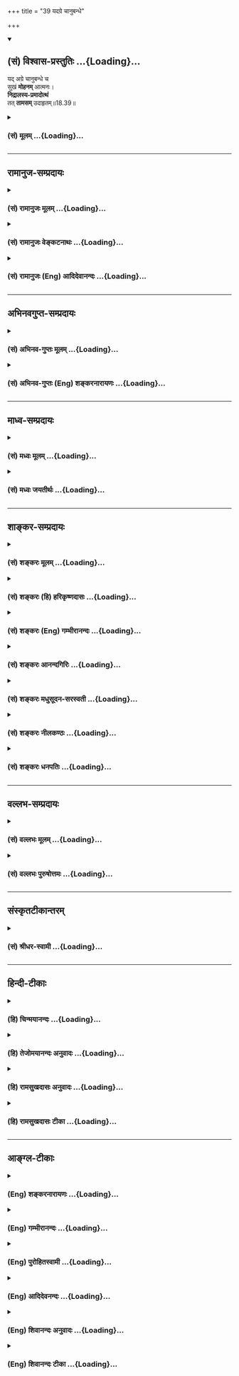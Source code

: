 +++
title = "39 यदग्रे चानुबन्धे"

+++
<div class="js_include" newlevelforh1="2" title="(सं) विश्वास-प्रस्तुतिः" unfilled url="/mahAbhAratam/shlokashaH/06-bhIShma-parva/03-bhagavad-gItA-parva/saMskRtam/vishvAsa-prastutiH/18_moxa-saMnyAsa-yogaH/39_yadagre_chAnuband.md">
<details open><summary><h2>(सं) विश्वास-प्रस्तुतिः ...{Loading}...</h2></summary>

यद् अग्रे चानुबन्धे च  
सुखं **मोहनम्** आत्मनः।  
**निद्रालस्य-प्रमादोत्थं**  
तत् **तामसम्** उदाहृतम्॥18.39॥
</details>
</div>
<div class="js_include collapsed" newlevelforh1="3" title="(सं) मूलम्" unfilled url="/mahAbhAratam/shlokashaH/06-bhIShma-parva/03-bhagavad-gItA-parva/saMskRtam/mUlam/18_moxa-saMnyAsa-yogaH/39_yadagre_chAnuband.md">
<details><summary><h3>(सं) मूलम् ...{Loading}...</h3></summary>

यदग्रे चानुबन्धे च सुखं मोहनमात्मनः।  
निद्रालस्यप्रमादोत्थं तत्तामसमुदाहृतम्।।18.39।।
</details>
</div>


_________________
## रामानुज-सम्प्रदायः
<div class="js_include collapsed" newlevelforh1="3" title="(सं) रामानुजः मूलम्" unfilled url="/mahAbhAratam/shlokashaH/06-bhIShma-parva/03-bhagavad-gItA-parva/saMskRtam/rAmAnujaH/mUlam/18_moxa-saMnyAsa-yogaH/39_yadagre_chAnuband.md">
<details><summary><h3>(सं) रामानुजः मूलम् ...{Loading}...</h3></summary>

।।18.39।।**यत् सुखम् अग्रे च अनुबन्धे च** अनुभववेलायां विपाके च **आत्मनो
मोहनं** मोहहेतुः भवति मोहः अत्र,यथावस्थितवस्त्वप्रकाशः अभिप्रेतः।
**निद्रालस्यप्रमादोत्थं** निद्रालस्यप्रमादजनितम् निद्रादयो हि
अनुभववेलायाम् अपि मोहहेतवः। निद्राया मोहहेतुत्वं स्पष्टम् आलस्यम्
इन्द्रियव्यापारमान्द्यम् इन्द्रियव्यापारमान्द्ये च ज्ञानमान्द्यं भवति एव
प्रमादः कृत्यानवधानरूप इति तत्त अपि ज्ञानमान्द्यं भवति ततः च तयोः अपि
मोहहेतुत्वम् **तत्** सुखं **तामसम् उदाहृतम्** अतो मुमुक्षुणा रजस्तमसी
अभिभूय सत्त्वम् एव उपादेयम् इति उक्तं भवति।

</details>
</div>
<div class="js_include collapsed" newlevelforh1="3" title="(सं) रामानुजः वेङ्कटनाथः" unfilled url="/mahAbhAratam/shlokashaH/06-bhIShma-parva/03-bhagavad-gItA-parva/saMskRtam/rAmAnujaH/venkaTanAthaH/18_moxa-saMnyAsa-yogaH/39_yadagre_chAnuband.md">
<details><summary><h3>(सं) रामानुजः वेङ्कटनाथः ...{Loading}...</h3></summary>

  
  
।।18.39।। अनुबध्यत इत्यनुबन्धो विपाकः; मोहनशब्दस्यात्र
भावार्थानन्वयात्करर्णार्थत्वमाह -- मोहहेतुरिति। निद्रादिजन्यसुखस्य
विपरीतज्ञानहेतुत्वाभावात्मोहोऽत्र यथावस्थितवस्त्वप्रकाश इत्युक्तम्।
राजससुखस्य विपाके मोहहेतुत्वं; तामससुखस्य तु तदानीमपीति
लोकसिद्धमित्यभिप्रायेणोक्तं विवृणोति -- निद्रादयो हीति। स्पष्टमिति -- न
युक्त्यागमसापेक्षमित्यर्थः। अलसस्य प्रवृत्त्यभावमात्रं दृश्यते; न
ज्ञानाभाव इत्यत्राऽऽह -- आलस्यमिन्द्रियव्यापारमान्द्यमिति। ततः किं
इत्यत्राऽऽह -- इन्द्रियेति। करणव्यापारतारतम्यानुगुणं हि कार्यतारतम्यम्।
ज्ञानस्य मान्द्यं चाल्पविषयत्वम्। तच्च विषयान्तरप्रकाशाभावगर्भमिति भावः।
प्रमादस्य स्वरूपेणैवापेक्षिताज्ञानरूपतामाहकृत्यानवधानरूप इति।
एवमालस्यप्रमादयोरज्ञानानुविद्धत्वं दर्शितं तद्धेतुत्वं तु कथमित्यत्राऽऽह
-- ततश्चेति। ज्ञानस्यापटुत्वं हि क्रमादत्यन्ताज्ञाने विश्राम्यतीति भावः।
निद्रायाः सुखहेतुत्वमायासविश्रमहेतुत्वादिभिः; विच्छेदकेषु रोषाच्च
लोकसिद्धम्; इन्द्रियव्यापारमान्द्यस्याप्यङ्गसङ्क्षोभादिनिवृत्तिद्वारा
अनवधानस्य तु बुद्धेरेकाग्रताकल्पनरूपप्रयासनिवृत्त्येति।
सुखाभासप्रसङ्गेनाकालनिद्रादिकं नोपादेयमित्युक्तं भवति। स्मरन्ति च --
यामद्वयं शयानस्तु ब्रह्मभूयाय कल्पते इत्यादि। आहुश्चायुर्वेदविदः --
अकालेऽतिप्रसङ्गाच्च न च निद्रा निषेविता। सुखायुषी
पराकुर्यात्कालरात्रिरिवापरा इति।
गुणकृतविभागप्रकरणतात्पर्यमनुष्ठानपर्यवसानरूपप्रयोजनेनोपसंहरति -- अत
इति।  
  

</details>
</div>
<div class="js_include collapsed" newlevelforh1="3" title="(सं) रामानुजः (Eng) आदिदेवानन्दः" unfilled url="/mahAbhAratam/shlokashaH/06-bhIShma-parva/03-bhagavad-gItA-parva/saMskRtam/rAmAnujaH/english/AdidevAnandaH/18_moxa-saMnyAsa-yogaH/39_yadagre_chAnuband.md">
<details><summary><h3>(सं) रामानुजः (Eng) आदिदेवानन्दः ...{Loading}...</h3></summary>

18.39 Pleasure of the Tamasika type causes delusion to the self at the beginning and the end of enjoyment. Here 'delusion' means the absence of knowledge about things as they are. Pleasure springing from sleep, sloth and error are the cause of it. Even at the time of experience, sleep etc., are the cause of delusion. It is clear how sleep causes delusion.
'Sloth' is indolence in sensory operations. When sensory activities are slow, dimness of knowledge results. 'Error' is heedlessness regarding what ought to be done. From this also occurs the dimness of knowledge.
Thus, these two also cause delusion. Such pleasure is declared to be Tamasika. Therefore what is meant is this: subduing Rajas and Tamas, the Sattva alone should be allowed to develop by the aspirant for relase.

</details>
</div>


_________________
## अभिनवगुप्त-सम्प्रदायः
<div class="js_include collapsed" newlevelforh1="3" title="(सं) अभिनव-गुप्तः मूलम्" unfilled url="/mahAbhAratam/shlokashaH/06-bhIShma-parva/03-bhagavad-gItA-parva/saMskRtam/abhinava-guptaH/mUlam/18_moxa-saMnyAsa-yogaH/39_yadagre_chAnuband.md">
<details><summary><h3>(सं) अभिनव-गुप्तः मूलम् ...{Loading}...</h3></summary>

।।18.36 -- 18.39।। सुखमित्यादि तामसमुदाहृतमित्यन्तम्। तदात्वे;
अभ्यासकाले। विषमिव; जन्मशताभ्यस्तविषयसङ्गस्य दुष्परिहारत्वात्। उक्तं च
श्रुतौ -- क्षुरस्य धारा विषमा दुरत्यया इत्यादि। आत्मप्रसादात्
बुद्धिप्रसादो जायते; अन्यस्यापेक्ष्यमाणस्याभावात्। विषयेन्द्रियाणां
परस्परसंयोगज़ं,+++(S; -- संप्रयोगजम् )+++ सुखम्; चक्षुष इव रूपसंबन्धात्।
निद्रातः आलस्येन प्रमादेन +++(S; ; N आलस्येन शठतया प्रमादेन )+++ पूर्वं
व्याख्यातेन यत् सुखं तत्तामसम्।

</details>
</div>
<div class="js_include collapsed" newlevelforh1="3" title="(सं) अभिनव-गुप्तः (Eng) शङ्करनारायणः" unfilled url="/mahAbhAratam/shlokashaH/06-bhIShma-parva/03-bhagavad-gItA-parva/saMskRtam/abhinava-guptaH/english/shankaranArAyaNaH/18_moxa-saMnyAsa-yogaH/39_yadagre_chAnuband.md">
<details><summary><h3>(सं) अभिनव-गुप्तः (Eng) शङ्करनारायणः ...{Loading}...</h3></summary>

18.36-39 Sukham etc. upto udahrtam. At its time : at the time of its
practice (use). Like poison (1st) : Because it is extremely difficult to
give up the attachment for sense-objects cultivated during hundreds of
\[previous\] life-periods. That has been said in the revealed literature
as : '\[The path of sprituality\] is the edge of a razor, painful and
difficult to cross over etc.' The serenity of intellect (or mind)
results from serenity in the Self, as there exists nothing else to be
aspired for. The \[Rajasic\] happiness springs from the mutual contact
between the sense-objects and senses, just as in the case of the eye due
to its contact with colur. That happiness which is due to sleep,
indolence and heedlessness, explained earlier, is of the Tamas (Strand).

</details>
</div>


_________________
## माध्व-सम्प्रदायः
<div class="js_include collapsed" newlevelforh1="3" title="(सं) मध्वः मूलम्" unfilled url="/mahAbhAratam/shlokashaH/06-bhIShma-parva/03-bhagavad-gItA-parva/saMskRtam/madhvaH/mUlam/18_moxa-saMnyAsa-yogaH/39_yadagre_chAnuband.md">
<details><summary><h3>(सं) मध्वः मूलम् ...{Loading}...</h3></summary>

।।18.39।। Sri Madhvacharya did not comment on this sloka.,

</details>
</div>
<div class="js_include collapsed" newlevelforh1="3" title="(सं) मध्वः जयतीर्थः" unfilled url="/mahAbhAratam/shlokashaH/06-bhIShma-parva/03-bhagavad-gItA-parva/saMskRtam/madhvaH/jayatIrthaH/18_moxa-saMnyAsa-yogaH/39_yadagre_chAnuband.md">
<details><summary><h3>(सं) मध्वः जयतीर्थः ...{Loading}...</h3></summary>

।।18.39।। Sri Jayatirtha did not comment on this sloka.  
  

</details>
</div>


_________________
## शाङ्कर-सम्प्रदायः
<div class="js_include collapsed" newlevelforh1="3" title="(सं) शङ्करः मूलम्" unfilled url="/mahAbhAratam/shlokashaH/06-bhIShma-parva/03-bhagavad-gItA-parva/saMskRtam/shankaraH/mUlam/18_moxa-saMnyAsa-yogaH/39_yadagre_chAnuband.md">
<details><summary><h3>(सं) शङ्करः मूलम् ...{Loading}...</h3></summary>

।।18.39।। --,**यत् अग्रे च अनुबन्धे च** अवसानोत्तरकाले च **सुखं मोहनं**
मोहकरम् **आत्मनः निद्रालस्यप्रमादोत्थं** निद्रा च आलस्यं च प्रमादश्च
तेभ्यः समुत्तिष्ठतीति निद्रालस्यप्रमादोत्थम्; **तत् तामसम्
उदाहृतम्**।। अथ इदानीं प्रकरणोपसंहारार्थः श्लोकः आरभ्यते --,

</details>
</div>
<div class="js_include collapsed" newlevelforh1="3" title="(सं) शङ्करः (हि) हरिकृष्णदासः" unfilled url="/mahAbhAratam/shlokashaH/06-bhIShma-parva/03-bhagavad-gItA-parva/saMskRtam/shankaraH/hindI/harikRShNadAsaH/18_moxa-saMnyAsa-yogaH/39_yadagre_chAnuband.md">
<details><summary><h3>(सं) शङ्करः (हि) हरिकृष्णदासः ...{Loading}...</h3></summary>

।।18.39।। जो सुख आरम्भमें और परिणाममें भी अर्थात् उपभोगके पीछे भी;
आत्माको मोहित करनेवाला होता है तथा निद्रा; आलस्य और प्रमादसे उत्पन्न हुआ
है; अर्थात् जो निद्रा; आलस्य और प्रमाद इन तीनोंसे उत्पन्न होता है; वह
सुख तामस कहा गया है।

</details>
</div>
<div class="js_include collapsed" newlevelforh1="3" title="(सं) शङ्करः (Eng) गम्भीरानन्दः" unfilled url="/mahAbhAratam/shlokashaH/06-bhIShma-parva/03-bhagavad-gItA-parva/saMskRtam/shankaraH/english/gambhIrAnandaH/18_moxa-saMnyAsa-yogaH/39_yadagre_chAnuband.md">
<details><summary><h3>(सं) शङ्करः (Eng) गम्भीरानन्दः ...{Loading}...</h3></summary>

18.39 That joy is udahrtam, said to be; tamasam, born of tamas; yat,
which; both agre, in the beginning; ca, and; anubandhe, in the seel,
after the end (of enjoyment); is mohanam, delusive; atmanah, to oneself;
and nidra-alasya-pramada-uttham, arises from sleep, laziness and
inadvertence. Therefore, now is begun a verse in order to conclude this
section \[The section showing that all things in the whole of creation
are under the influence of the three gunas.\].

</details>
</div>
<div class="js_include collapsed" newlevelforh1="3" title="(सं) शङ्करः आनन्दगिरिः" unfilled url="/mahAbhAratam/shlokashaH/06-bhIShma-parva/03-bhagavad-gItA-parva/saMskRtam/shankaraH/AnandagiriH/18_moxa-saMnyAsa-yogaH/39_yadagre_chAnuband.md">
<details><summary><h3>(सं) शङ्करः आनन्दगिरिः ...{Loading}...</h3></summary>

।।18.39।। तामसं सुखं त्यागार्थमेवोदाहरति -- **यदग्रे चेति।**
अनुबन्धशब्दार्थमाह -- **अवसानेति।** मोहनं मोहकरम्। तदुत्पत्तिहेतुमाह --
**निद्रेति।**

</details>
</div>
<div class="js_include collapsed" newlevelforh1="3" title="(सं) शङ्करः मधुसूदन-सरस्वती" unfilled url="/mahAbhAratam/shlokashaH/06-bhIShma-parva/03-bhagavad-gItA-parva/saMskRtam/shankaraH/madhusUdana-sarasvatI/18_moxa-saMnyAsa-yogaH/39_yadagre_chAnuband.md">
<details><summary><h3>(सं) शङ्करः मधुसूदन-सरस्वती ...{Loading}...</h3></summary>

।।18.39।। यदग्रे चेति। अग्रे प्रथमारम्भे चानुबन्धे परिणामे च
यत्सुखमात्मनो मोहकरं निद्रालस्ये प्रसिद्धे; प्रमादः
कर्तव्यार्थावधानमन्तरेण मनोराज्यमात्रं तेभ्य एवोत्तिष्ठति नतु
सात्त्विकमिव बुद्धिप्रसादजं न वा राजसमिव विषयेन्द्रियसंयोगजं
तन्निद्रालस्यप्रमादोत्थं तामसं सुखमुदाहृतम्।

</details>
</div>
<div class="js_include collapsed" newlevelforh1="3" title="(सं) शङ्करः नीलकण्ठः" unfilled url="/mahAbhAratam/shlokashaH/06-bhIShma-parva/03-bhagavad-gItA-parva/saMskRtam/shankaraH/nIlakaNThaH/18_moxa-saMnyAsa-yogaH/39_yadagre_chAnuband.md">
<details><summary><h3>(सं) शङ्करः नीलकण्ठः ...{Loading}...</h3></summary>

।।18.39।। अग्रे आरम्भे अनुबन्धे परिणामे। मोहनं मोहकरम्। आत्मनो बुद्धेः।
यतो निद्रादिजम्।

</details>
</div>
<div class="js_include collapsed" newlevelforh1="3" title="(सं) शङ्करः धनपतिः" unfilled url="/mahAbhAratam/shlokashaH/06-bhIShma-parva/03-bhagavad-gItA-parva/saMskRtam/shankaraH/dhanapatiH/18_moxa-saMnyAsa-yogaH/39_yadagre_chAnuband.md">
<details><summary><h3>(सं) शङ्करः धनपतिः ...{Loading}...</h3></summary>

।।18.39।। राजसं सुखमुक्त्वा तामसं तदुदाहरति। यत्सुखमग्रे च प्रथमे
क्षणेऽनुबन्धे चावसानोत्तरकाले। चाभ्यां प्रथमक्षणादुत्तरावस्थासु
अनुबन्धात्पूर्वावस्थासु चात्मनो मोहकरं निद्रालस्यप्रमादेभ्यः
समुत्तिष्ठतीति निद्रालस्यप्रमादोत्थं तत्सुखं हेयं तामसमुदाहृतम्।

</details>
</div>


_________________
## वल्लभ-सम्प्रदायः
<div class="js_include collapsed" newlevelforh1="3" title="(सं) वल्लभः मूलम्" unfilled url="/mahAbhAratam/shlokashaH/06-bhIShma-parva/03-bhagavad-gItA-parva/saMskRtam/vallabhaH/mUlam/18_moxa-saMnyAsa-yogaH/39_yadagre_chAnuband.md">
<details><summary><h3>(सं) वल्लभः मूलम् ...{Loading}...</h3></summary>

।।18.39।। यदग्रे चानुबन्धेऽनुभवान्तकाले आत्मनो मोहनं तत्तामसं; अतो
मुमुक्षुणा सर्वथा रजस्तमसी अभिभूय सत्त्वमेवोपादेयमिति तत्त्वम्।

</details>
</div>
<div class="js_include collapsed" newlevelforh1="3" title="(सं) वल्लभः पुरुषोत्तमः" unfilled url="/mahAbhAratam/shlokashaH/06-bhIShma-parva/03-bhagavad-gItA-parva/saMskRtam/vallabhaH/puruShottamaH/18_moxa-saMnyAsa-yogaH/39_yadagre_chAnuband.md">
<details><summary><h3>(सं) वल्लभः पुरुषोत्तमः ...{Loading}...</h3></summary>

  
  
।।18.39।। तामसमाह -- यदग्रे इति। यत् अग्रे प्रथमं च पुनः अनुबन्धे पश्चात्
परिणामदशायां च निद्रालस्यप्रमादोत्थं निद्रा इन्द्रियापटुत्वेन
सुखदुःखाभावात्मकानन्ददशात्मिका; आलस्यं क्रियाकरणेन शैथिल्येन स्थितिः;
सुखाभिमानः प्रमादः कर्त्तव्यपूजाध्ययनकर्मानवधाने
तूष्णींस्थितिरूपाज्ञानस्यानन्दभ्रमः; एतेभ्य उत्थितम्; आत्मनो जीवस्य
मोहनं मोहकारकं भगवद्विस्मरणकारकं सुखं तामसं निष्फलं समुदाहृतं
सम्यक्प्रकारेण उदाहृतम् ज्ञानिभिरिति शेषः।  
  

</details>
</div>


_________________
## संस्कृतटीकान्तरम्
<div class="js_include collapsed" newlevelforh1="3" title="(सं) श्रीधर-स्वामी" unfilled url="/mahAbhAratam/shlokashaH/06-bhIShma-parva/03-bhagavad-gItA-parva/saMskRtam/shrIdhara-svAmI/18_moxa-saMnyAsa-yogaH/39_yadagre_chAnuband.md">
<details><summary><h3>(सं) श्रीधर-स्वामी ...{Loading}...</h3></summary>

।।18.39।। तामसं सुखमाह **-- यदिति।** अग्रे प्रथमक्षणेऽनुबन्धे च पश्चादपि
यत्सुखमात्मनो मोहकरम्। तदेवाह। निद्रा चालस्यं च प्रमादश्च
कर्तव्यार्थावधानराहित्येन मनोराज्यमेतेभ्य उत्तिष्ठति यत्सुखं
तत्तामसमुदाहृतम्।

</details>
</div>


_________________
## हिन्दी-टीकाः
<div class="js_include collapsed" newlevelforh1="3" title="(हि) चिन्मयानन्दः" unfilled url="/mahAbhAratam/shlokashaH/06-bhIShma-parva/03-bhagavad-gItA-parva/hindI/chinmayAnandaH/18_moxa-saMnyAsa-yogaH/39_yadagre_chAnuband.md">
<details><summary><h3>(हि) चिन्मयानन्दः ...{Loading}...</h3></summary>

।।18.39।। जो सुख मनुष्य को मोहित करने वाला होता है और जो उसकी संस्कृति
को विकृति में परिवर्तित कर देता है वह तामस सुख माना गया है। मोह का अर्थ
है आत्मा और अनात्मा के भेद का अभाव। तामस सुख के स्रोत हैं; निद्रा; आलस्य
और प्रमाद। निद्रा का अर्थ सर्वविदित निद्रावस्था तो है ही; किन्तु वेदान्त
दर्शन के अनुसार स्वस्वरूप के अज्ञान की अवस्था भी निद्रा कहलाती है। इस
आत्म अज्ञान के कारण ही मनुष्य विषय भोगों में सुख की खोज करता है और उसमें
ही आसक्त हो जाता है। आलस्य क्रियाशीलता रजोगुण का धर्म है और उसके विपरीत
आलस्य तमोगुण का धर्म है। तामसी पुरुष की कर्म को टालने की प्रवृत्ति होती
है और इस प्रकार आलस्य में ही वह अपने समय को व्यतीत कर देता है। यही उसका
सुख है। ऐसा पुरुष विचार करने में भी आलसी होता है। इसलिए वह जीवन में
यथार्थ निर्णय नहीं ले पाता। प्रमाद यह सत्त्वगुण के लक्षण सजगता और विवेक
के सर्वथा विपरीत लक्षण है। प्रमादशील मनुष्य अपने हृदय के उच्च गुणों के
आह्वान की अवहेलना और उपेक्षा करके निम्न स्तर के भोगों में रमता है। फलत
वह दिन प्रतिदिन पशु के स्तर तक गिरता जाता है। निद्रा; आलस्य और प्रमाद से
प्राप्त होने वाला सुख प्रारम्भ और अन्त में मनुष्य को मोहित करने वाला
होता है और ऐसा सुख तामस माना गया है। प्रस्तुत प्रकरण का उपसंहार करते हुए
भगवान श्रीकृष्ण कहते हैं

</details>
</div>
<div class="js_include collapsed" newlevelforh1="3" title="(हि) तेजोमयानन्दः अनुवादः" unfilled url="/mahAbhAratam/shlokashaH/06-bhIShma-parva/03-bhagavad-gItA-parva/hindI/tejomayAnandaH/anuvAdaH/18_moxa-saMnyAsa-yogaH/39_yadagre_chAnuband.md">
<details><summary><h3>(हि) तेजोमयानन्दः अनुवादः ...{Loading}...</h3></summary>

।।18.39।। जो सुख प्रारम्भ में और परिणाम (अनुबन्ध) में भी आत्मा (मनुष्य)
को मोहित करने वाला होता है, वह निद्रा, आलस्य और प्रमाद से उत्पन्न सुख
तामस कहा जाता है।।

</details>
</div>
<div class="js_include collapsed" newlevelforh1="3" title="(हि) रामसुखदासः अनुवादः" unfilled url="/mahAbhAratam/shlokashaH/06-bhIShma-parva/03-bhagavad-gItA-parva/hindI/rAmasukhadAsaH/anuvAdaH/18_moxa-saMnyAsa-yogaH/39_yadagre_chAnuband.md">
<details><summary><h3>(हि) रामसुखदासः अनुवादः ...{Loading}...</h3></summary>

।।18.39।। निद्रा, आलस्य और प्रमादसे उत्पन्न होनेवाला जो सुख आरम्भमें और
परिणाममें अपनेको मोहित करनेवाला है, वह सुख तामस कहा गया है।

</details>
</div>
<div class="js_include collapsed" newlevelforh1="3" title="(हि) रामसुखदासः टीका" unfilled url="/mahAbhAratam/shlokashaH/06-bhIShma-parva/03-bhagavad-gItA-parva/hindI/rAmasukhadAsaH/TIkA/18_moxa-saMnyAsa-yogaH/39_yadagre_chAnuband.md">
<details><summary><h3>(हि) रामसुखदासः टीका ...{Loading}...</h3></summary>

।।18.39।।***व्याख्या --***  **निद्रालस्यप्रमादोत्थम् --** जब राग
अत्यधिक बढ़ जाता है; तब वह तमोगुणका रूप धारण कर लेता है। इसीको मोह कहते
हैं। इस मोह(मूढता)के कारण मनुष्यको अधिक सोना अच्छा लगता है। अधिक
सोनेवाले मनुष्यको गाढ़ नींद नहीं आती। गाढ़ नींद न आनेसे तन्द्रा ज्यादा
आती है और स्वप्न भी ज्यादा आते हैं। तन्द्रा और स्वप्नमें तामस मनुष्यका
बहुत समय बरबाद हो जाता है। परन्तु तामस मनुष्यको इसीसे ही सुख मिलता है;
इसलिये इस सुखको निद्रासे उत्पन्न बताया है। जब तमोगुण अधिक बढ़ जाता है; तब
मनुष्यकी वृत्तियाँ भारी हो जाती हैं। फिर वह आलस्यमें समय बरबाद कर देता
है। आवश्यक काम सामने आनेपर वह कह देता है कि फिर कर लेंगे; अभी तो आराम कर
रहे हैं। इस प्रकार आलस्यअवस्थामें उसको सुख मालूम देता है। परन्तु निकम्मा
रहनेके कारण उसकी इन्द्रियों और अन्तःकरणमें शिथिलता आ जाती है; मनमें
संसारका फालतू चिन्तन होता रहता है और मनमें अशान्ति; शोक; विषाद; चिन्ता;
दुःख होते रहते हैं।  
  
जब इससे भी अधिक तमोगुण बढ़ जाता है; तब मनुष्य प्रमाद करने लग जाता है। वह
प्रमाद दो तरहका होता है -- अक्रिय प्रमाद और सक्रिय प्रमाद। घर; परिवार;
शरीर आदिके आवश्यक कामोंको न करना और निठल्ले बैठे रहना अक्रिय प्रमाद
**(टिप्पणी प₀ 922)** है। व्यर्थ क्रियाएँ (देखना; सुनना; सोचना आदि) करना
बीड़ी; सिगरेट; शराब; भाँग; तम्बाकू; खेलतमाशा आदि दुर्व्यसनोंमें लगना और
चोरी; डकैती; झूठ; कपट; बेईमानी; व्यभिचार; अभक्ष्यभक्षण आदि दुराचारोंमें
लगना सक्रिय प्रमाद है। प्रमादके कारण तामस पुरुषोंको निरर्थक समय बरबाद
करनेमें तथा झूठ; कपट; बेईमानी आदि करनेमें सुख मिलता है। जैसे कामधंधा
करनेवाले पैसे (मजदूरी या वेतन) तो पूरे ले लेते हैं; पर काम पूरा और ठीक
ढंगसे नहीं करते। चिकित्सकलोग रोगियोंका ठीक ढंगसे इलाज नहीं करते; जिससे
रोगीलोग बारबार आते रहें और पैसे देते रहें। दूध बेचनेवाले पैंसोंके लोभमें
दूधमें पानी मिलाकर बेचते हैं। पैसे अधिक देनेपर भी वे पानी मिलाना नहीं
छोड़ते। ऐसे पापरूप प्रमादसे उनको घोर नरकोंकी प्राप्ति होती है। जब तमोगुणी
प्रमादवृत्ति आती है; तब वह सत्त्वगुणके विवेकज्ञानको ढक देती है और जब
तमोगुणी निद्राआलस्यवृत्ति आती है; तब वह सत्त्वगुणके प्रकाशको ढक देती है।
विवेकज्ञानके ढकनेपर प्रमाद होता है तथा प्रकाशके ढकनेपर आलस्य और निद्रा
आती है। तामस पुरुषको निद्रा; आलस्य और प्रमाद -- तीनोंसे सुख मिलता है;
इसलिये तामस सुखको इन तीनोंसे उत्पन्न बताया गया है।  
  
**विशेष बात**  
  
निद्रा दो प्रकारकी होती है -- युक्तनिद्रा और अतिनिद्रा। ,(1)
**युक्तनिद्रा --** निद्रामें एक विश्राम मिलता है। विश्रामसे शरीर; मन;
बुद्धि; अन्तःकरणमें नीरोगता; स्फूर्ति; स्वच्छता; निर्मलता और ताजगी आती
है। ताजगी आनेसे साधनभजन करनेमें और सांसारिक काम करनेमें भी शक्ति मिलती
है और उत्साह रहता है। इसलिये युक्तनिद्रा दोषी नहीं है; प्रत्युत सबके
लिये आवश्यक है। भगवान्ने भी युक्तनिद्राको आवश्यक बताया है --
**युक्तस्वप्नावबोधस्य योगो भवति दुःखहा** (गीता 6। 17)। ताजगीमात्रके लिये
निद्रा साधकके लिये आवश्यक है। जिस साधकके रागपूर्वक सांसारिक संकल्प नहीं
होते; उसको नींद बहुत जल्दी आ जाती है और जो ज्यादा संकल्पशील है; उसको
नींद जल्दी नहीं आती। इससे यह सिद्ध हुआ कि संसारका जो सम्बन्ध है; वह
निद्राका सुख भी नहीं लेने देता। निद्रा आवश्यक क्यों है कारण कि निद्रामें
जो स्थिर तत्त्व है; वह साधकको साधनमें प्रवृत्त करनेमें और सांसारिक कार्य
करनेमें बल देता है; इसलिये निद्रा आवश्यक है। यद्यपि नींद तामसी है; तथापि
नींदका जो बेहोशीपना है; वह त्याज्य है और जो विश्रामपना है; वह ग्राह्य
है। परन्तु हरेक आदमी बेहोशीके बिना विश्रामपना ग्रहण नहीं कर सकता अतः
उनके लिये नींदका बेहोशीभाग भी ग्राह्य है। हाँ; जो साधना करके ऊँचे उठ गये
हैं; उनको नींदके बेहोशीभागके बिना भी जाग्रत्सुषुप्तिमें विश्राम मिल जाता
है। कारण कि जाग्रत्अवस्थामें संसारके चिन्तनका सर्वथा त्याग होकर
परमात्मतत्त्वमें स्थिति हो जाती है तो महान् विश्राम; सुख मिलता है इस
स्थितिसे भी असङ्ग होनेपर वास्तविक तत्त्वकी प्राप्ति हो जाती है। जो साधक
हैं; उनको विश्रामके लिये नहीं सोना चाहिये। उनका तो यही भाव होना चाहिये
कि पहले कामधंधा करते हुए भगवान्का भजन करते थे; अब लेटेलेटे भजन करना
है।  
  
(2) **अतिनिद्रा --** समयपर सोना और समयपर जागना युक्तनिद्रा है और अधिक
सोना अतिनिद्रा है। अतिनिद्राके आदि और अन्तमें शरीरमें आलस्य भरा रहता है।
शरीरमें भारीपन रहता है। अधिक नींद लेनेका स्वभाव होनेसे हरेक कार्यमें
नींद आती रहती है।  
  
चौदहवें अध्यायके आठवें श्लोकमें भगवान्ने पहले प्रमादको; दूसरे नम्बरमें
आलस्यको और तीसरे नम्बरमें निद्राको रखा है --
**प्रमादालस्यनिद्राभिस्तन्निबध्नाति भारत।** परन्तु यहाँ पहले निद्राको;
दूसरे नम्बरमें आलस्यको और तीसरे नम्बरमें प्रमादको रखा है --
**निद्रालस्यप्रमादोत्थम्।** इस व्यतिक्रमका कारण यह है कि वहाँ इन तीनोंके
द्वारा मनुष्यको बाँधनेका प्रसङ्ग है और यहाँ मनुष्यका पतन करनेका प्रसङ्ग
है। बाँधनेके विषयमें प्रमाद सबसे अधिक बन्धनकारक है अतः इसको सबसे पहले
रखा है। कारण कि प्रमाद निषिद्ध आचरणोंमें प्रवृत्त करता है; जिससे अधोगति
होती है। आलस्य केवल अच्छी प्रवृत्तिको रोकनेवाला होनेसे इसको दो नम्बरमें
रखा है। निद्रा आवश्यक होनेसे बन्धनकारक नहीं है; प्रत्युत अतिनिद्रा ही
बन्धनकारक है अतः इसको तीसरे नम्बरमें रखा है। यहाँ उससे उलटा क्रम रखनेका
अभिप्राय है कि सबके लिये आवश्यक होनेसे निद्रा इतना पतन करनेवाली नहीं है।
निद्रासे अधिक आलस्य पतन करता है और आलस्यसे भी अधिक प्रमाद पतन करता है।
कारण कि मनुष्य ज्यादा नींद लेगा तो वृक्ष आदि मूढ़ योनियोंकी प्राप्ति
होगी परन्तु आलस्य और प्रमाद करेगा तो कर्तव्यच्युत होकर दुराचार करनेसे
नरकमें जाना पड़ेगा **(टिप्पणी प₀ 923.1)**।**यदग्रे चानुबन्धे च सुखं
मोहनमात्मनः --** निद्रा; आलस्य और प्रमादसे उत्पन्न हुआ सुख आरम्भमें और
परिणाममें अपनेको मोहित करनेवाला है। इस सुखमें न तो आरम्भमें विवेक रहता
है और न परिणाममें विवेक रहता है अर्थात् यह सुख विवेकको जाग्रत् नहीं होने
देता। पशुपक्षी; कीटपतंग आदिमें भी विवेकशक्ति जाग्रत् न रहनेसे वे
क्रियाके आरम्भ और परिणामको सोच नहीं पाते। ऐसे ही जिस सुखके कारण मनुष्य
यह सोच ही नहीं सकता कि इस निद्रा आदिसे उत्पन्न हुए सुखका परिणाम हमारे
लिये क्या होगा उससे क्या लाभ होगा क्या हानि होगी क्या हित होगा क्या अहित
होगा उस सुखको तामस कहा गया है -- ,तत्तामसमुदाहृतम्।  
  
**विशेष बात**  
  
(1) प्रकृति और पुरुष -- दोनों अनादि हैं; और ये दो हैं इस प्रकार इनकी
पृथक्ताका विवेक भी अनादि है। यह विवेक पुरुषमें ही रहता है; प्रकृतिमें
नहीं। जब यह पुरुष इस विवेकका अनादर करके अविवेकके कारण प्रकृतिके साथ
सम्बन्ध जोड़ लेता है; तब इस सम्बन्धके कारण पुरुषमें राग पैदा हो जाता है
**(टिप्पणी प₀ 923.2)**। जब राग बहुत सूक्ष्म रहता है; तब विवेक प्रबल रहता
है। जब राग बढ़ जाता है; तब विवेक दब जाता है; मिटता नहीं। पर विवेक ठीक
तरहसे जाग्रत् हो जाय तो फिर राग टिकता नहीं अर्थात् रागका अभाव हो जाता है
और उस समय पुरुष मुक्त कहलाता है। उस रागके कारण मनुष्यकी प्रकृतिजन्य
सुखमें आसक्ति हो जाती है। उस आसक्तिके रहते हुए जब मनुष्य किसी कारणवश
सात्त्विक सुखको प्राप्त करना चाहता है; तब राजस और तामस सुखका त्याग
करनेमें उसे कठिनता मालूम देती है -- **यत्तदग्रे विषमिव।** परन्तु जब राग
मिट जाता है; तब वह सुख अमृतकी तरह हो जाता है --
**परिणामेऽमृतोऽपमम्**। रागके कारण ही रजोगुणी सुख आरम्भमें अमृतकी तरह
दीखता है। पर वह सुख परिणाममें प्राणीके लिये जहरकी तरह अनिष्टकारक अर्थात्
महान् दुःखरूप हो जाता है। प्रकृतिजन्य सुखकी आसक्ति होनेपर दुःखी
परम्पराका कोई अन्त नहीं आता। जब वही राग तमोगुणका रूप धारण कर लेता है; तब
मनुष्यकी वृत्तियाँ भारी हो जाती हैं। फिर मनुष्य नींद और आलस्यमें समय
बरबाद कर देता है तथा आवश्यक कर्तव्यसे विमुख होकर अकर्तव्यमें लग जाता है।
परन्तु तामस पुरुषको इन्हींमें सुख मालूम देता है। इसलिये यह तामस सुख आदि
और अन्तमें मोहित करनेवाला है।  
  
(2) जो प्रतिक्षण अभावमें जा रहा है; वह वास्तवमें नहीं है। पर जो नहीं को
प्रकाशित करनेवाला तथा उसका आधार है; वह वास्तवमें है तत्त्व है। उसी
तत्त्वको सच्चिदानन्द कहते हैं। निरन्तर सत्तारूपसे रहनेके कारण उसे सत्
कहते हैं; ज्ञानस्वरूप होनेके कारण उसे चित् कहते हैं और आनन्दस्वरूप
होनेके कारण उसे आनन्द कहते हैं। उस सच्चिदानन्द परमात्माका ही अंश होनेसे
यह प्राणी भी सच्चिदानन्दस्वरूप है। परन्तु जब प्राणी असत् वस्तुकी इच्छा
करता है कि अमुक वस्तु मुझे मिले; तब उस इच्छासे स्वतःस्वाभाविक आनन्द --
सुख ढक जाता है। जब असत् वस्तुकी इच्छा मिट जाती है; तब उस इच्छाके मिटते
ही वह स्वतःस्वाभाविक सुख प्रकट हो जाता है। नित्यनिरन्तर रहनेवाला जो
सुखरूप तत्त्व है; उसमें जब सात्त्विकी बुद्धि तल्लीन हो जाती है; तब
बुद्धिमें स्वच्छता; निर्मलता आ जाती है। उस स्वच्छ और निर्मल बुद्धिसे
अनुभवमें आनेवाला यह स्वाभाविक सुख ही सात्त्विक कहलाता है। बुद्धिसे भी जब
सम्बन्ध छूट जाता है; तब वास्तविक सुख रह जाता है। सात्त्विकी बुद्धिके
सम्बन्धसे ही उस सुखकी सात्त्विक संज्ञा होती है। बुद्धिसे सम्बन्ध छूटते
ही उसकी सात्त्विक संज्ञा नहीं रहती। मनमें जब किसी वस्तुको प्राप्त करनेकी
इच्छा होती है; तब वह वस्तु मनमें बस जाती है अर्थात् मन और बुद्धिका उसके
साथ सम्बन्ध हो जाता है। जब वह मनोवाञ्छित वस्तु मिल जाती है; तब वह वस्तु
मनसे,निकल जाती है अर्थात् वस्तुका मनमें जो खिंचाव था; वह निकल जाता है।
उसके निकलते ही अर्थात् वस्तुसे सम्बन्धविच्छेद होते ही वस्तुके अभावका जो
दुःख था; वह निवृत्त हो जाता है और नित्य रहनेवाले स्वतःसिद्ध सुखका
तात्कालिक अनुभव हो जाता है। वास्तवमें यह सुख वस्तुके मिलनेसे नहीं हुआ
है; प्रत्युत रागके तात्कालिक मिटनेसे हुआ है; पर राजस पुरुष भूलसे उस
सुखको वस्तुके मिलनेसे होनेवाला मान लेता है। वास्तवमें देखा जाय तो
वस्तुका संयोग बाहरसे होता है और प्रसन्नता भीतरसे होती है। भीतरसे जो
प्रसन्नता होती है; वह बाहरके संयोगसे पैदा नहीं होती; प्रत्युत भीतर
(मनमें) बसी हुई वस्तुके साथ जो सम्बन्ध था; उस वस्तुसे सम्बन्धविच्छेद
होनेपर पैदा होती है। तात्पर्य यह है कि वस्तुके मिलते ही अर्थात् बाहरसे
वस्तुका संयोग होते ही भीतरसे उस वस्तुसे सम्बन्धविच्छेद हो जाता है और
सम्बन्धविच्छेद होते ही नित्य रहनेवाले स्वाभाविक सुखका आभास हो जाता है।  
  
जब नींदमें बुद्धि तमोगुणमें लीन हो जाती है; तब बुद्धिकी स्थिरताको लेकर
वह सुख प्रकट हो जाता है। कारण कि तमोगुणके प्रभावसे नींदमें जाग्रत् और
स्वप्नके पदार्थोंकी विस्मृति हो जाती है। पदार्थोंकी स्मृति दुःखोंका कारण
है। पदार्थोंकी विस्मृति होनेसे निद्रावस्थामें पदार्थोंका वियोग हो जाता
है तो उस वियोगके कारण स्वाभाविक सुखका आभास होता है; इसीको निद्राका सुख
कहते हैं। परन्तु बुद्धिकी मलिनतासे वह स्वाभाविक सुख जैसा है; वैसा
अनुभवमें नहीं आता। तात्पर्य है कि बुद्धिके तमोगुणी होनेसे बुद्धिमें
स्वच्छता नहीं रहती और स्वच्छता न रहनेसे वह सुख स्पष्ट अनुभवमें नहीं आता।
इसलिये निद्राके सुखको तामस कहा गया है **(टिप्पणी प₀ 924)**। इन सबका
तात्पर्य यह है कि सात्त्विक मनुष्यको संसारसे विमुख होकर तत्त्वमें
बुद्धिके तल्लीन होनेसे सुख होता है राजस मनुष्यको रागके कारण अन्तःकरणमें
बसी हुई वस्तुके बाहर निकलनेसे सुख होता है और तामस मनुष्यको वस्तुओंके
लिये किये जानेवाले कर्तव्यकर्मोंकी विस्मृतिसे और निरर्थक क्रियाओंमें
लगनेसे सुख होता है। इससे यह सिद्ध हुआ कि जो नित्यनिरन्तर रहनेवाला सुखरूप
तत्त्व है; वह असत्के सम्बन्धसे आच्छादित रहता है। विवेकपूर्वक असत्से
सम्बन्धविच्छेद हो जानेपर; रागवाली वस्तुओंके मनसे निकल जानेपर और बुद्धिके
तमोगुणमें लीन हो जानेपर जो सुख होता है; वह उसी सुखका आभास है। तात्पर्य
यह हुआ कि संसारसे विवेकपूर्वक विमुख होनेपर सात्त्विक सुख; भीतरसे
वस्तुओंके निकलनेपर राजस सुख और मूढ़तासे निद्राआलस्यमें संसारको भूलनेपर
तामस सुख होता है परन्तु वास्तविक सुख तो प्रकृतिजन्य पदार्थोंसे सर्वथा
सम्बन्धविच्छेदसे ही होता है। इन सुखोंमें जो प्रियता; आकर्षण और (सुखका)
भोग है; वही पारमार्थिक उन्नतिमें बाधा देनेवाला और पतन करनेवाला है।
इसलिये पारमार्थिक उन्नति चाहनेवाले साधकोंको इन तीनों सुखोंसे
सम्बन्धविच्छेद करना अत्यन्त आवश्यक है।  
  
***सम्बन्ध --***  बीसवेंसे उन्तालीसवें श्लोकतक भगवान्ने गुणोंकी
मुख्यताको लेकर ज्ञान; कर्म आदिके तीनतीन भेद बताये। अब इनके सिवाय गुणोंको
लेकर सृष्टिकी सम्पूर्ण वस्तुओंके भी तीनतीन भेद होते हैं -- इसका लक्ष्य
कराते हुए भगवान् आगेके श्लोकमें प्रकरणका उपसंहार करते हैं।  
  

</details>
</div>


_________________
## आङ्ग्ल-टीकाः
<div class="js_include collapsed" newlevelforh1="3" title="(Eng) शङ्करनारायणः" unfilled url="/mahAbhAratam/shlokashaH/06-bhIShma-parva/03-bhagavad-gItA-parva/english/shankaranArAyaNaH/18_moxa-saMnyAsa-yogaH/39_yadagre_chAnuband.md">
<details><summary><h3>(Eng) शङ्करनारायणः ...{Loading}...</h3></summary>

18.39. The happiness which, \[both\] at the beginning and subseently, is of the nature of deluding the Self; and which results from sleep,
indolence and heedleness-that is stated to be of the Tamas (Strand).

</details>
</div>
<div class="js_include collapsed" newlevelforh1="3" title="(Eng) गम्भीरानन्दः" unfilled url="/mahAbhAratam/shlokashaH/06-bhIShma-parva/03-bhagavad-gItA-parva/english/gambhIrAnandaH/18_moxa-saMnyAsa-yogaH/39_yadagre_chAnuband.md">
<details><summary><h3>(Eng) गम्भीरानन्दः ...{Loading}...</h3></summary>

18.39 That joy is said to be born of tams which, both in the beginning and in the seel, is delusive to oneself and arises from sleep, laziness and inadvertence.

</details>
</div>
<div class="js_include collapsed" newlevelforh1="3" title="(Eng) पुरोहितस्वामी" unfilled url="/mahAbhAratam/shlokashaH/06-bhIShma-parva/03-bhagavad-gItA-parva/english/purohitasvAmI/18_moxa-saMnyAsa-yogaH/39_yadagre_chAnuband.md">
<details><summary><h3>(Eng) पुरोहितस्वामी ...{Loading}...</h3></summary>

18.39 While the pleasure which from first to last merely drugs the senses, which springs from indolence, lethargy and folly - that pleasure flows from Ignorance.

</details>
</div>
<div class="js_include collapsed" newlevelforh1="3" title="(Eng) आदिदेवनन्दः" unfilled url="/mahAbhAratam/shlokashaH/06-bhIShma-parva/03-bhagavad-gItA-parva/english/AdidevanandaH/18_moxa-saMnyAsa-yogaH/39_yadagre_chAnuband.md">
<details><summary><h3>(Eng) आदिदेवनन्दः ...{Loading}...</h3></summary>

18.39 That pleasure which, at the beginning and at the end, deludes the self, through sleep, sloth and error - is declared to be Tamasika.

</details>
</div>
<div class="js_include collapsed" newlevelforh1="3" title="(Eng) शिवानन्दः अनुवादः" unfilled url="/mahAbhAratam/shlokashaH/06-bhIShma-parva/03-bhagavad-gItA-parva/english/shivAnandaH/anuvAdaH/18_moxa-saMnyAsa-yogaH/39_yadagre_chAnuband.md">
<details><summary><h3>(Eng) शिवानन्दः अनुवादः ...{Loading}...</h3></summary>

18.39 That happiness which at first as well as in the seel deludes the self, and which arises from sleep, indolence and heedlessness that is declared to be Tamasic.

</details>
</div>
<div class="js_include collapsed" newlevelforh1="3" title="(Eng) शिवानन्दः टीका" unfilled url="/mahAbhAratam/shlokashaH/06-bhIShma-parva/03-bhagavad-gItA-parva/english/shivAnandaH/TIkA/18_moxa-saMnyAsa-yogaH/39_yadagre_chAnuband.md">
<details><summary><h3>(Eng) शिवानन्दः टीका ...{Loading}...</h3></summary>

18.39 यत् which; अग्रे at first; च and; अनुबन्धे in the seel; च and;
सुखम् pleasure; मोहनम् delusive; आत्मनः of the self;
निद्रालस्यप्रमादोत्थम् arising from sleep; indolence and heedlessness;
तत् that; तामसम् Tamasic; उदाहृतम् is declared.Commentary Anubandhe In the conseence after the termination. The pleasure that is begotten by evil habits like drinking liors and eating worthless things is delusive of the self. The man becomes oblivious of the path he ought to tread.
Such pleasure is verily of the nature of darkness.

</details>
</div>

